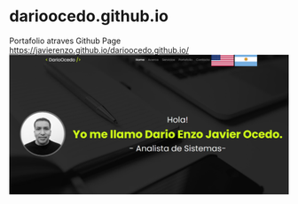 # darioocedo.github.io
Portafolio atraves Github Page https://javierenzo.github.io/darioocedo.github.io/
![docs/PaginaWeb.jpg](docs/projects/darioocedo.github.png)
